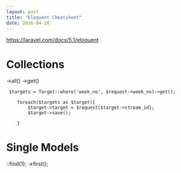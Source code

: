 ```yaml
---
layout: post
title: "Eloquent Cheatsheet"
date: 2016-04-20
---
```


https://laravel.com/docs/5.1/eloquent

# Collections 

->all() 
->get()

     $targets = Target::where('week_no', $request->week_no)->get();

        foreach($targets as $target){
            $target->target = $request[$target->stream_id];
            $target->save();

        } 

# Single Models

::find(1);
->first();

